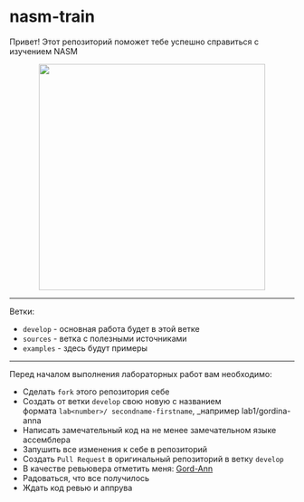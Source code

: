 # nasm-train

Привет! Этот репозиторий поможет тебе успешно справиться с изучением NASM

<div id="header" align="center">
</div>
<div id="header" align="center">
  <img src="https://programmerhumor.io/wp-content/uploads/2023/01/programmerhumor-io-programming-memes-8fdd629f6740672.jpg" width=400"/>
</div>

---
Ветки:
- ``develop`` - основная работа будет в этой ветке
- ``sources`` - ветка с полезными источниками
- ``examples`` - здесь будут примеры

---
Перед началом выполнения лабораторных работ вам необходимо:
- Сделать  ``fork``  этого репозитория себе
- Создать от ветки `develop` свою новую с названием формата `lab<number>/ secondname-firstname`, _например lab1/gordina-anna
- Написать замечательный код на не менее замечательном языке ассемблера
- Запушить все изменения к себе в репозиторий
- Создать ``Pull Request`` в оригинальный репозиторий в ветку ``develop``
- В качестве ревьювера отметить меня: [Gord-Ann](https://github.com/Gord-Ann) 
- Радоваться, что все получилось
- Ждать код ревью и аппрува
